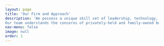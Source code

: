 ```yaml
---
layout: page
title: 'Our Firm and Approach'
description: 'We possess a unique skill set of leadership, technology, and operations.  We structure transactions to meet owners’ needs to maximize cash at close, minimize taxes, provide continued income, or provide opportunities to participate in upside from continued growth.<br /><br />
Our team understands the concerns of privately-held and family-owned business owners because we’ve been there ourselves—as owners, managers, entrepreneurs, and investors. Most importantly, we strive to uphold the integrity, commitment, and reputation maintained throughout the company’s history.'
nav-menu: false
image: null
order: 1
---
```

